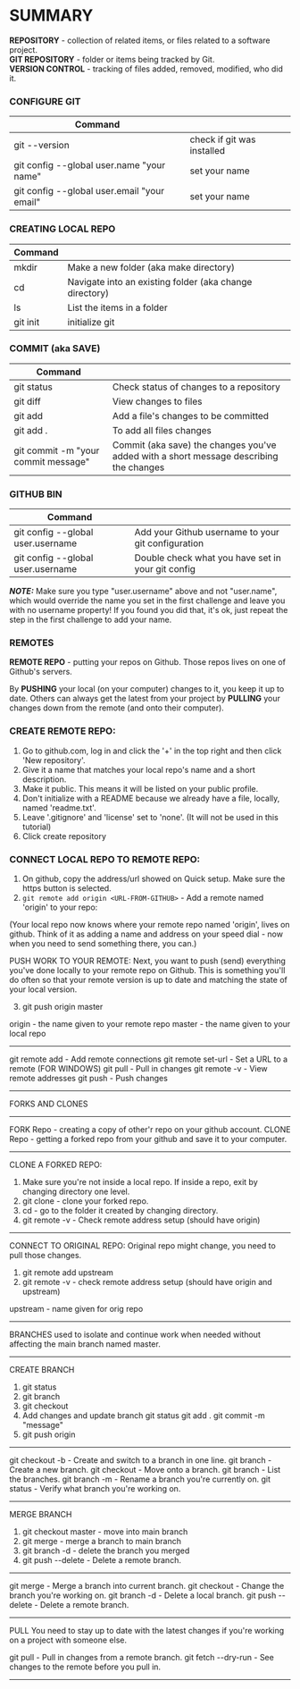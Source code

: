 # **SUMMARY**

**REPOSITORY** - collection of related items, or files related to a software project.  
**GIT REPOSITORY** - folder or items being tracked by Git.  
**VERSION CONTROL** - tracking of files added, removed, modified, who did it.

### CONFIGURE GIT

| Command |   |
| ------- | - |
| git --version | check if git was installed |
| git config --global user.name "your name" | set your name |
| git config --global user.email "your email" | set your name |

### CREATING LOCAL REPO

| Command |   |
| ------- | - |
| mkdir <folder-name> | Make a new folder (aka make directory) |
| cd <folder-name> | Navigate into an existing folder (aka change directory) |
| ls | List the items in a folder |
| git init | initialize git |

### COMMIT (aka SAVE)

| Command |   |
| ------- | - |
| git status | Check status of changes to a repository |
| git diff | View changes to files |
| git add <file-name> | Add a file's changes to be committed |
| git add . | To add all files changes |
| git commit -m "your commit message" | Commit (aka save) the changes you've added with a short message describing the changes |

### GITHUB BIN

| Command |   |
| ------- | - |
| git config --global user.username <username> | Add your Github username to your git configuration |
| git config --global user.username | Double check what you have set in your git config |

**_NOTE:_** Make sure you type "user.username" above and not "user.name", which would override the name you set in the first challenge and leave you with no username property! If you found you did that, it's ok, just repeat the step in the first challenge to add your name.

### REMOTES

**REMOTE REPO** - putting your repos on Github. Those repos lives on one of Github's servers.

By **PUSHING** your local (on your computer) changes to it, you keep it up to date. Others can always get the latest from your project by **PULLING** your changes down from the remote (and onto their computer).

### CREATE REMOTE REPO:
1. Go to github.com, log in and click the '+' in the top right and then click 'New repository'.
1. Give it a name that matches your local repo's name and a short description.
1. Make it public. This means it will be listed on your public profile.
1. Don't initialize with a README because we already have a file, locally, named 'readme.txt'.
1. Leave '.gitignore' and 'license' set to 'none'. (It will not be used in this tutorial)
1. Click create repository

### CONNECT LOCAL REPO TO REMOTE REPO:
1. On github, copy the address/url showed on Quick setup. Make sure the https button is selected.
1. ``git remote add origin <URL-FROM-GITHUB>`` - Add a remote named 'origin' to your repo:

(Your local repo now knows where your remote repo named 'origin', lives on github. Think of it as adding a name and address on your speed dial - now when you need to send something there, you can.)


PUSH WORK TO YOUR REMOTE:
Next, you want to push (send) everything you've done locally to your remote repo on Github. This is something you'll do often so that your remote version is up to date and matching the state of your local version.

3. git push origin master

origin - the name given to your remote repo
master - the name given to your local repo

-----

git remote add <REMOTE-NAME> <URL>	    - Add remote connections
git remote set-url <REMOTE-NAME> <URL>	- Set a URL to a remote (FOR WINDOWS)
git pull <REMOTE-NAME> <BRANCH-NAME>	  - Pull in changes
git remote -v				                    - View remote addresses
git push <REMOTE-NAME> <BRANCH>		      - Push changes

------------------------------

FORKS AND CLONES

-----

FORK Repo   - creating a copy of other'r repo on your github account.
CLONE Repo 	- getting a forked repo from your github and save it to your computer.

-----

CLONE A FORKED REPO:
1. Make sure you're not inside a local repo. If inside a repo, exit by changing directory one level.
2. git clone <URL-FROM-GITHUB>	- clone your forked repo.
3. cd <CLONED-REPO-FOLDER>	    - go to the folder it created by changing directory.
4. git remote -v		            - Check remote address setup (should have origin)

-----

CONNECT TO ORIGINAL REPO:
Original repo might change, you need to pull those changes.

1. git remote add upstream <ORIG-FORKED-REPO-URL>
2. git remote -v					                        - check remote address setup (should have
							                                      origin and upstream)

upstream - name given for orig repo

------------------------------

BRANCHES
used to isolate and continue work when needed without affecting the main branch named master.

-----

CREATE BRANCH
1. git status
2. git branch <BRANCH-NAME>
3. git checkout <BRANCH-NAME>
4. Add changes and update branch
	git status
	git add .
	git commit -m "message"
5. git push origin <BRANCH-NAME>

-----

git checkout -b <BRANCH-NAME>	  - Create and switch to a branch in one line.
git branch <BRANCH-NAME>	      - Create a new branch.
git checkout <BRANCH-NAME>	    - Move onto a branch.
git branch			                - List the branches.
git branch -m <NEW-BRANCH-NAME>	- Rename a branch you're currently on.
git status			                - Verify what branch you're working on.

------------------------------

MERGE BRANCH
1. git checkout master					                  - move into main branch
2. git merge <BRANCH-NAME> 				                - merge a branch to main branch
3. git branch -d <BRANCH-NAME>				            - delete the branch you merged
4. git push <REMOTE-NAME> --delete <BRANCH-NAME>  - Delete a remote branch.

-----

git merge <BRANCHNAME>				              - Merge a branch into current branch.
git checkout <BRANCHNAME>			              - Change the branch you're working on.
git branch -d <BRANCHNAME>			            - Delete a local branch.
git push <REMOTENAME> --delete <BRANCHNAME>	- Delete a remote branch.

------------------------------

PULL
You need to stay up to date with the latest changes if you're working on a project with someone else.

git pull <REMOTE-NAME> <BRANCH-NAME>	- Pull in changes from a remote branch.
git fetch --dry-run			              - See changes to the remote before you pull in.

------------------------------
